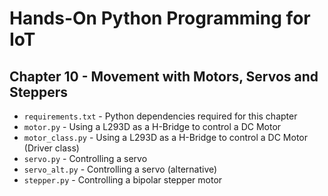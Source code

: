 # Hands-On Python Programming for IoT

## Chapter 10 - Movement with Motors, Servos and Steppers

* `requirements.txt` - Python dependencies required for this chapter
* `motor.py` - Using a L293D as a H-Bridge to control a DC Motor
* `motor_class.py` - Using a L293D as a H-Bridge to control a DC Motor (Driver class)
* `servo.py` - Controlling a servo
* `servo_alt.py` - Controlling a servo (alternative)
* `stepper.py` - Controlling a bipolar stepper motor
